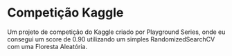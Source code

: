 # Competição Kaggle

Um projeto de competição do Kaggle criado por Playground Series, onde eu consegui um score de 0.90 utilizando um simples RandomizedSearchCV com uma Floresta Aleatória. 
